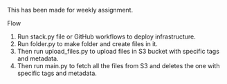 This has been made for weekly assignment.

Flow
1. Run stack.py file or GitHub workflows to deploy infrastructure.
2. Run folder.py to make folder and create files in it.
3. Then run upload_files.py to upload files in S3 bucket with specific tags and metadata.
4. Then run main.py to fetch all the files from S3 and deletes the one with specific tags and metadata.